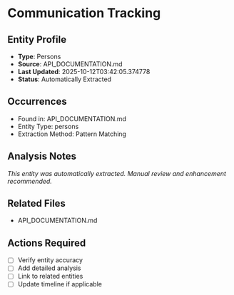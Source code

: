 # Communication Tracking

## Entity Profile
- **Type**: Persons
- **Source**: API_DOCUMENTATION.md
- **Last Updated**: 2025-10-12T03:42:05.374778
- **Status**: Automatically Extracted

## Occurrences
- Found in: API_DOCUMENTATION.md
- Entity Type: persons
- Extraction Method: Pattern Matching

## Analysis Notes
*This entity was automatically extracted. Manual review and enhancement recommended.*

## Related Files
- API_DOCUMENTATION.md

## Actions Required
- [ ] Verify entity accuracy
- [ ] Add detailed analysis
- [ ] Link to related entities
- [ ] Update timeline if applicable
